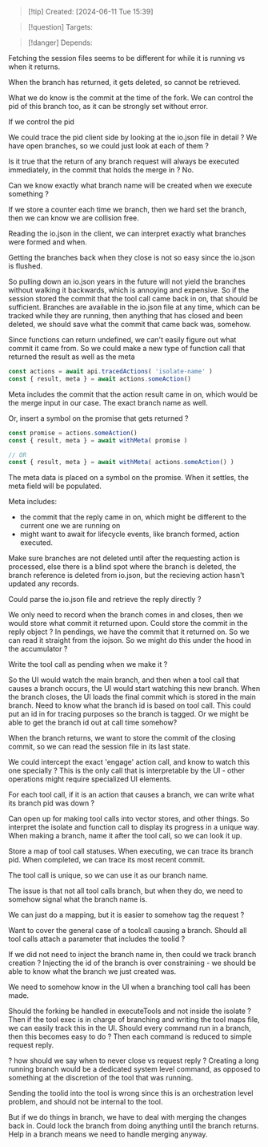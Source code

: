 
>[!tip] Created: [2024-06-11 Tue 15:39]

>[!question] Targets: 

>[!danger] Depends: 

Fetching the session files seems to be different for while it is running vs when it returns.

When the branch has returned, it gets deleted, so cannot be retrieved.

What we do know is the commit at the time of the fork.
We can control the pid of this branch too, as it can be strongly set without error.

If we control the pid

We could trace the pid client side by looking at the io.json file in detail ?
We have open branches, so we could just look at each of them ?

Is it true that the return of any branch request will always be executed immediately, in the commit that holds the merge in ?
No.

Can we know exactly what branch name will be created when we execute something ?

If we store a counter each time we branch, then we hard set the branch, then we can know we are collision free.

Reading the io.json in the client, we can interpret exactly what branches were formed and when.

Getting the branches back when they close is not so easy since the io.json is flushed.

So pulling down an io.json years in the future will not yield the branches without walking it backwards, which is annoying and expensive.
So if the session stored the commit that the tool call came back in on, that should be sufficient.
Branches are available in the io.json file at any time, which can be tracked while they are running, then anything that has closed and been deleted, we should save what the commit that came back was, somehow.

Since functions can return undefined, we can't easily figure out what commit it came from.
So we could make a new type of function call that returned the result as well as the meta
```js
const actions = await api.tracedActions( 'isolate-name' )
const { result, meta } = await actions.someAction()
```
Meta includes the commit that the action result came in on, which would be the merge input in our case.  The exact branch name as well.

Or, insert a symbol on the promise that gets returned ?
```js
const promise = actions.someAction()
const { result, meta } = await withMeta( promise )

// OR
const { result, meta } = await withMeta( actions.someAction() )

```

The meta data is placed on a symbol on the promise.  When it settles, the meta field will be populated. 

Meta includes:
- the commit that the reply came in on, which might be different to the current one we are running on
- might want to await for lifecycle events, like branch formed, action executed.

Make sure branches are not deleted until after the requesting action is processed, else there is a blind spot where the branch is deleted, the branch reference is deleted from io.json, but the recieving action hasn't updated any records.

Could parse the io.json file and retrieve the reply directly ?

We only need to record when the branch comes in and closes, then we would store what commit it returned upon.
Could store the commit in the reply object ?
In pendings, we have the commit that it returned on.
So we can read it straight from the iojson.
So we might do this under the hood in the accumulator ?

Write the tool call as pending when we make it ?

So the UI would watch the main branch, and then when a tool call that causes a branch occurs, the UI would start watching this new branch.  When the branch closes, the UI loads the final commit which is stored in the main branch.
Need to know what the branch id is based on tool call.  This could put an id in for tracing purposes so the branch is tagged.
Or we might be able to get the branch id out at call time somehow?

When the branch returns, we want to store the commit of the closing commit, so we can read the session file in its last state.


We could intercept the exact 'engage' action call, and know to watch this one specially ?
This is the only call that is interpretable by the UI - other operations might require specialized UI elements.

For each tool call, if it is an action that causes a branch, we can write what its branch pid was down ?

Can open up for making tool calls into vector stores, and other things.  So interpret the isolate and function call to display its progress in a unique way.
When making a branch, name it after the tool call, so we can look it up.

Store a map of tool call statuses.  When executing, we can trace its branch pid.  When completed, we can trace its most recent commit.

The tool call is unique, so we can use it as our branch name.

The issue is that not all tool calls branch, but when they do, we need to somehow signal what the branch name is.

We can just do a mapping, but it is easier to somehow tag the request ?

Want to cover the general case of a toolcall causing a branch.
Should all tool calls attach a parameter that includes the toolid ?

If we did not need to inject the branch name in, then could we track branch creation ?
Injecting the id of the branch is over constraining - we should be able to know what the branch we just created was.

We need to somehow know in the UI when a branching tool call has been made.

Should the forking be handled in executeTools and not inside the isolate ?
Then if the tool exec is in charge of branching and writing the tool maps file, we can easily track this in the UI.
Should every command run in a branch, then this becomes easy to do ?
Then each command is reduced to simple request reply.

? how should we say when to never close vs request reply ?
Creating a long running branch would be a dedicated system level command, as opposed to something at the discretion of the tool that was running.

Sending the toolid into the tool is wrong since this is an orchestration level problem, and should not be internal to the tool.

But if we do things in branch, we have to deal with merging the changes back in.
Could lock the branch from doing anything until the branch returns.
Help in a branch means we need to handle merging anyway.